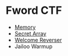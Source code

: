 # Fword CTF
  
  
* [Memory](https://github.com/EnigmaEnvoy/2020-CTF-Writeups/tree/master/Fword%20CTF/Memory)
* [Secret Array](https://github.com/EnigmaEnvoy/2020-CTF-Writeups/tree/master/Fword%20CTF/Secret%20Array)
* [Welcome Reverser](https://github.com/EnigmaEnvoy/2020-CTF-Writeups/tree/master/Fword%20CTF/Welcome%20Reverser)
* Jailoo Warmup
